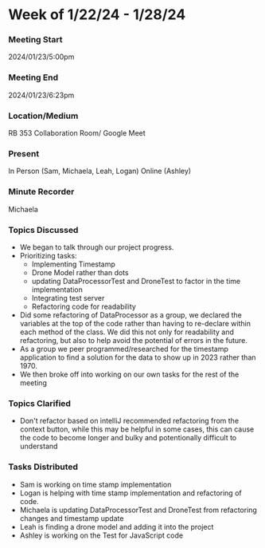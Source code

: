 
# Week of 1/22/24 - 1/28/24

### Meeting Start
2024/01/23/5:00pm

### Meeting End
2024/01/23/6:23pm

### Location/Medium
RB 353 Collaboration Room/ Google Meet

### Present
In Person (Sam, Michaela, Leah, Logan) 
Online (Ashley)

### Minute Recorder
Michaela

### Topics Discussed
- We began to talk through our project progress.
- Prioritizing tasks:
  - Implementing Timestamp
  - Drone Model rather than dots
  - updating DataProcessorTest and DroneTest to factor in the time implementation
  - Integrating test server
  - Refactoring code for readability
- Did some refactoring of DataProcessor as a group, we declared the variables at the top of the code rather than having to re-declare within each method of the class. We did this not only for readability and refactoring, but also to help avoid the potential of errors in the future.
- As a group we peer programmed/researched for the timestamp application to find a solution for the data to show up in 2023 rather than 1970.
- We then broke off into working on our own tasks for the rest of the meeting
  
### Topics Clarified
- Don't refactor based on intelliJ recommended refactoring from the context button, while this may be helpful in some cases, this can cause the code to become longer and bulky and potentionally difficult to understand

### Tasks Distributed
- Sam is working on time stamp implementation
- Logan is helping with time stamp implementation and refactoring of code.
- Michaela is updating DataProcessorTest and DroneTest from refactoring changes and timestamp update
- Leah is finding a drone model and adding it into the project
- Ashley is working on the Test for JavaScript code
